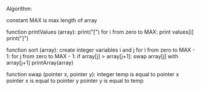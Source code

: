 Algorithm:

constant MAX is max length of array
 
function printValues (array):
 print("[")
 for i from zero to MAX:
    print values[i]
 print("]")
 
function sort (array):
 create integer variables i and j
 for i from zero to MAX - 1:
    for j from zero to MAX - 1:
        if array[j] > array[j+1]:
            swap array[j] with array[j+1]
            printArray(array)

function swap (pointer x, pointer y):
 integer temp is equal to pointer x
 pointer x is equal to pointer y
 pointer y is equal to temp

